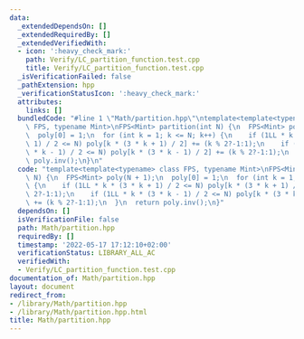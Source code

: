 ```yaml
---
data:
  _extendedDependsOn: []
  _extendedRequiredBy: []
  _extendedVerifiedWith:
  - icon: ':heavy_check_mark:'
    path: Verify/LC_partition_function.test.cpp
    title: Verify/LC_partition_function.test.cpp
  _isVerificationFailed: false
  _pathExtension: hpp
  _verificationStatusIcon: ':heavy_check_mark:'
  attributes:
    links: []
  bundledCode: "#line 1 \"Math/partition.hpp\"\ntemplate<template<typename> class\
    \ FPS, typename Mint>\nFPS<Mint> partition(int N) {\n  FPS<Mint> poly(N + 1);\n\
    \  poly[0] = 1;\n  for (int k = 1; k <= N; k++) {\n    if (1LL * k * (3 * k +\
    \ 1) / 2 <= N) poly[k * (3 * k + 1) / 2] += (k % 2?-1:1);\n    if (1LL * k * (3\
    \ * k - 1) / 2 <= N) poly[k * (3 * k - 1) / 2] += (k % 2?-1:1);\n  }\n  return\
    \ poly.inv();\n}\n"
  code: "template<template<typename> class FPS, typename Mint>\nFPS<Mint> partition(int\
    \ N) {\n  FPS<Mint> poly(N + 1);\n  poly[0] = 1;\n  for (int k = 1; k <= N; k++)\
    \ {\n    if (1LL * k * (3 * k + 1) / 2 <= N) poly[k * (3 * k + 1) / 2] += (k %\
    \ 2?-1:1);\n    if (1LL * k * (3 * k - 1) / 2 <= N) poly[k * (3 * k - 1) / 2]\
    \ += (k % 2?-1:1);\n  }\n  return poly.inv();\n}"
  dependsOn: []
  isVerificationFile: false
  path: Math/partition.hpp
  requiredBy: []
  timestamp: '2022-05-17 17:12:10+02:00'
  verificationStatus: LIBRARY_ALL_AC
  verifiedWith:
  - Verify/LC_partition_function.test.cpp
documentation_of: Math/partition.hpp
layout: document
redirect_from:
- /library/Math/partition.hpp
- /library/Math/partition.hpp.html
title: Math/partition.hpp
---
```

